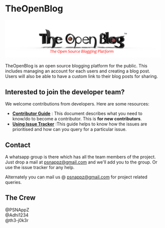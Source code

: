 # TheOpenBlog
<img src="/images/TheOpenBlog.png"> 

TheOpenBlog is an open source blogging platform for the public. This includes managing an account for each users and creating a blog post. Users will also be able to have a custom link to their blog posts for sharing.

## Interested to join the developer team?
We welcome contributions from developers. Here are some resources:
  * [**Contributor Guide**](/docs/contribute.md) : This document describes what you need to know/do to become a contributor. This is **for new contributors**.
  * [**Using Issue Tracker**](/docs/issueTracker.md) :This guide helps to know how the issues are prioritised and how can you query for a particular issue.
## Contact
A whatsapp group is there which has all the team members of the project. Just drop a mail at psnappz@gmail.com and we'll add you to the group. Or use the issue tracker for any help.

Alternately you can mail us @ psnappz@gmail.com for project related queries.

## The Crew

@PSNAppZ              
@Adhi1234   
@th3-j0k3r
